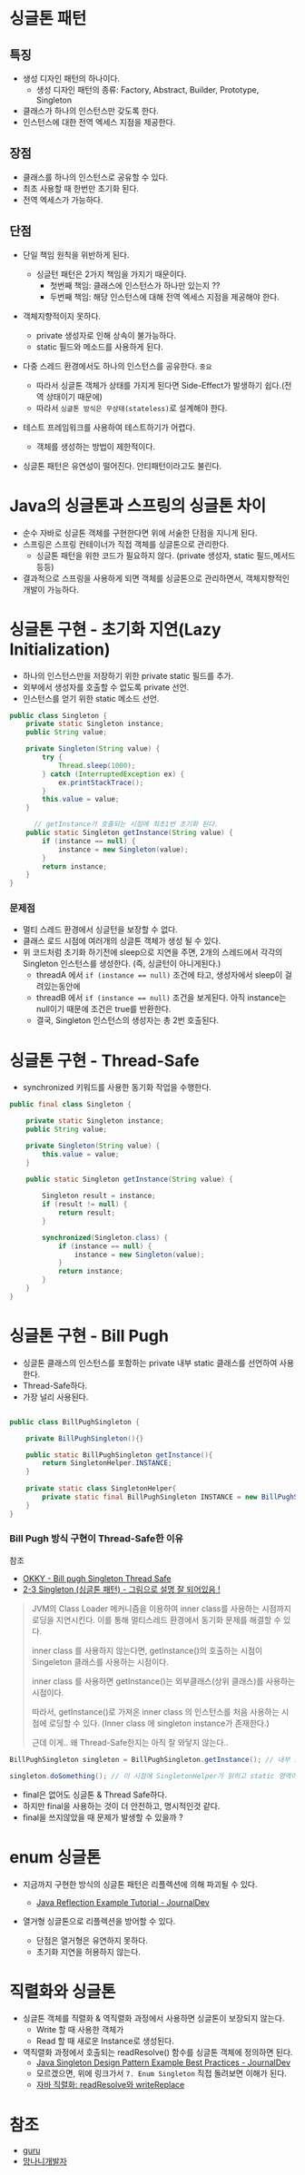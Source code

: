 # 싱글톤 패턴

## 특징
* 생성 디자인 패턴의 하나이다.
	* 생성 디자인 패턴의 종류: Factory, Abstract, Builder, Prototype, Singleton
* 클래스가 하나의 인스턴스만 갖도록 한다.
* 인스턴스에 대한 전역 엑세스 지점을 제공한다.


## 장점
* 클래스를 하나의 인스턴스로 공유할 수 있다.
* 최초 사용할 때 한번만 초기화 된다.
* 전역 엑세스가 가능하다.


## 단점
* 단일 책임 원칙을 위반하게 된다.
	* 싱글턴 패턴은 2가지 책임을 가지기 때문이다.
		* 첫번째 책임: 클래스에 인스턴스가 하나만 있는지 ??
		* 두번째 책임: 해당 인스턴스에 대해 전역 엑세스 지점을 제공해야 한다.

* 객체지향적이지 못하다.
	* private 생성자로 인해 상속이 불가능하다.
	* static 필드와 메소드를 사용하게 된다.

* 다중 스레드 환경에서도 하나의 인스턴스를 공유한다. `중요`
  * 따라서 싱글톤 객체가 상태를 가지게 된다면 Side-Effect가 발생하기 쉽다.(전역 상태이기 때문에)
  * 따라서 `싱글톤 방식은 무상태(stateless)`로 설계해야 한다.

* 테스트 프레임워크를 사용하여 테스트하기가 어렵다.
	* 객체를 생성하는 방법이 제한적이다.

* 싱글톤 패턴은 유연성이 떨어진다. 안티패턴이라고도 불린다.

# Java의 싱글톤과 스프링의 싱글톤 차이

* 순수 자바로 싱글톤 객체를 구현한다면 위에 서술한 단점을 지니게 된다.
* 스프링은 스프링 컨테이너가 직접 객체를 싱글톤으로 관리한다.
	* 싱글톤 패턴을 위한 코드가 필요하지 않다. (private 생성자, static 필드,메서드 등등)
* 결과적으로 스프링을 사용하게 되면 객체를 싱글톤으로 관리하면서, 객체지향적인 개발이 가능하다.


# 싱글톤 구현 - 초기화 지연(Lazy Initialization)
* 하나의 인스턴스만을 저장하기 위한 private static 필드를 추가.
* 외부에서 생성자를 호출할 수 없도록 private 선언.
* 인스턴스를 얻기 위한 static 메소드 선언.
``` java
public class Singleton {
    private static Singleton instance;
    public String value;

    private Singleton(String value) {
        try {
            Thread.sleep(1000);
        } catch (InterruptedException ex) {
            ex.printStackTrace();
        }
        this.value = value;
    }

	  // getInstance가 호출되는 시점에 최초1번 초기화 된다.
    public static Singleton getInstance(String value) {
        if (instance == null) {
            instance = new Singleton(value);
        }
        return instance;
    }
}
```


### 문제점
* 멀티 스레드 환경에서 싱글턴을 보장할 수 없다.
* 클래스 로드 시점에 여러개의 싱글톤 객체가 생성 될 수 있다.
* 위 코드처럼 초기화 하기전에 sleep으로 지연을 주면, 2개의 스레드에서 각각의 Singleton 인스턴스를 생성한다. (즉, 싱글턴이 아니게된다.)
	* threadA 에서 `if (instance == null)`  조건에 타고, 생성자에서 sleep이 걸려있는동안에
	* threadB 에서  `if (instance == null)` 조건을 보게된다. 아직 instance는 null이기 때문에 조건은 true를 반환한다. 
	* 결국, Singleton 인스턴스의 생성자는 총 2번 호출된다.


# 싱글톤 구현 - Thread-Safe
* synchronized 키워드를 사용한 동기화 작업을 수행한다.

``` java
public final class Singleton {

    private static Singleton instance;
    public String value;

    private Singleton(String value) {
        this.value = value;
    }

    public static Singleton getInstance(String value) {
     
        Singleton result = instance;
        if (result != null) {
            return result;
        }

        synchronized(Singleton.class) {
            if (instance == null) {
                instance = new Singleton(value);
            }
            return instance;
        }
    }
}
```



# 싱글톤 구현 - Bill Pugh
* 싱글톤 클래스의 인스턴스를 포함하는 private 내부 static 클래스를 선언하여 사용한다.
* Thread-Safe하다.
* 가장 널리 사용된다.

``` java

public class BillPughSingleton {

    private BillPughSingleton(){}

    public static BillPughSingleton getInstance(){
        return SingletonHelper.INSTANCE;
    }
    
    private static class SingletonHelper{
        private static final BillPughSingleton INSTANCE = new BillPughSingleton();
    }
}
```


### Bill Pugh 방식 구현이 Thread-Safe한 이유

참조
* [OKKY - Bill pugh Singleton Thread Safe](https://okky.kr/article/631212)
* [2-3 Singleton (싱글톤 패턴) - 그림으로 설명 잘 되어있음 !](https://jiwondev.tistory.com/190?category=889372)

> JVM의 Class Loader 메커니즘을 이용하여 inner class를 사용하는 시점까지 로딩을 지연시킨다. 이를 통해 멀티스레드 환경에서 동기화 문제를 해결할 수 있다.
> 
> inner class 를 사용하지 않는다면, getInstance()의 호출하는 시점이 Singeleton 클래스를 사용하는 시점이다.
> 
> inner class 를 사용하면  getInstance()는 외부클래스(상위 클래스)를 사용하는 시점이다.
> 
> 따라서, getInstance()로 가져온 inner class 의 인스턴스를 처음 사용하는 시점에 로딩할 수 있다. (Inner class 에 singleton instance가 존재한다.)
> 
> 근데 이게.. 왜 Thread-Safe한지는 아직 잘 와닿지 않는다..


```java
BillPughSingleton singleton = BillPughSingleton.getInstance(); // 내부 클래스는 읽히지 않음.

singleton.doSomething(); // 이 시점에 SingletonHelper가 읽히고 static 영역이 초기화 된다.
```

* final은 없어도 싱글톤 & Thread Safe하다.
* 하지만 final을 사용하는 것이 더 안전하고, 명시적인것 같다.
* final을 쓰지않았을 때 문제가 발생할 수 있을까 ?


# enum 싱글톤
* 지금까지 구현한 방식의 싱글톤 패턴은 리플렉션에 의해 파괴될 수 있다.
	* [Java Reflection Example Tutorial - JournalDev](https://www.journaldev.com/1789/java-reflection-example-tutorial)

* 열거형 싱글톤으로 리플렉션을 방어할 수 있다.
	* 단점은 열거형은 유연하지 못하다.
	* 초기화 지연을 허용하지 않는다.

# 직렬화와 싱글톤
* 싱글톤 객체를 직렬화 & 역직렬화 과정에서 사용하면 싱글톤이 보장되지 않는다.
	* Write 할 때 사용한 객체가
	* Read 할 때 새로운 Instance로 생성된다.
* 역직렬화 과정에서 호출되는 readResolve() 함수를 싱글톤 객체에 정의하면 된다.
	* [Java Singleton Design Pattern Example Best Practices - JournalDev](https://www.journaldev.com/1377/java-singleton-design-pattern-best-practices-examples#reflection-and-singleton)
	* 모르겠으면, 위에 링크가서 `7. Enum Singleton`  직접 돌려보면 이해가 된다.
	* [자바 직렬화: readResolve와 writeReplace](https://madplay.github.io/post/what-is-readresolve-method-and-writereplace-method)


# 참조
- [guru](https://refactoring.guru/design-patterns/singleton)
- [망나니개발자](https://mangkyu.tistory.com/153)
